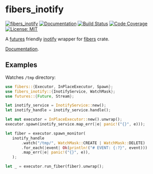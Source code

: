 fibers_inotify
==============

[![fibers_inotify](https://img.shields.io/crates/v/fibers_inotify.svg)](https://crates.io/crates/fibers_inotify)
[![Documentation](https://docs.rs/fibers_inotify/badge.svg)](https://docs.rs/fibers_inotify)
[![Build Status](https://travis-ci.org/sile/fibers_inotify.svg?branch=master)](https://travis-ci.org/sile/fibers_inotify)
[![Code Coverage](https://codecov.io/gh/sile/fibers_inotify/branch/master/graph/badge.svg)](https://codecov.io/gh/sile/fibers_inotify/branch/master)
[![License: MIT](https://img.shields.io/badge/license-MIT-blue.svg)](LICENSE)

A [futures] friendly [inotify] wrapper for [fibers] crate.

[Documentation](https://docs.rs/fibers_inotify).

[futures]: https://crates.io/crates/futures
[fibers]: https://crates.io/crates/fibers
[inotify]: https://en.wikipedia.org/wiki/Inotify

Examples
---------

Watches `/tmp` directory:

```rust
use fibers::{Executor, InPlaceExecutor, Spawn};
use fibers_inotify::{InotifyService, WatchMask};
use futures::{Future, Stream};

let inotify_service = InotifyService::new();
let inotify_handle = inotify_service.handle();

let mut executor = InPlaceExecutor::new().unwrap();
executor.spawn(inotify_service.map_err(|e| panic!("{}", e)));

let fiber = executor.spawn_monitor(
   inotify_handle
       .watch("/tmp/", WatchMask::CREATE | WatchMask::DELETE)
       .for_each(|event| Ok(println!("# EVENT: {:?}", event)))
       .map_err(|e| panic!("{}", e)),
   );

let _ = executor.run_fiber(fiber).unwrap();
```
